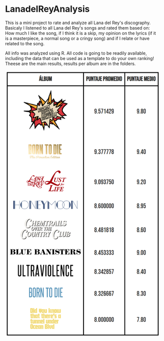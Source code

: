 # LanadelReyAnalysis
This is a mini project to rate and analyze all Lana del Rey's discography.
Basicaly I listened to all Lana del Rey's songs and rated them based on: How much I like the song, if I think it is a skip, my opinion on the lyrics (if it is a masterpiece, a normal song or a cringy song) and if I relate or have related to the song. 

All info was analyzed using R. All code is going to be readily available, including the data that can be used as a template to do your own ranking! 
Theese are the main results, results per album are in the folders. 

![tabla](https://github.com/marianavelezmunera/LanadelReyAnalysis/blob/main/All/tabla_total.png)
